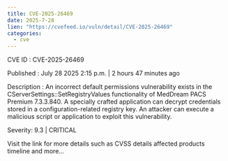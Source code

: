 ```yaml
--- 
title: CVE-2025-26469
date: 2025-7-28
lien: "https://cvefeed.io/vuln/detail/CVE-2025-26469"
categories:
  - cve
---
```


CVE ID : CVE-2025-26469

Published :  July 28
2025
2:15 p.m. | 2 hours
47 minutes ago

Description : An incorrect default permissions vulnerability exists in the CServerSettings::SetRegistryValues functionality of MedDream PACS Premium 7.3.3.840.
A specially crafted application can decrypt credentials stored in a configuration-related registry key.
An attacker can execute a malicious script or application to exploit this vulnerability.

Severity: 9.3 | CRITICAL

Visit the link for more details
such as CVSS details
affected products
timeline
and more...
